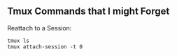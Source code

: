 Tmux Commands that I might Forget
---------------------------------

Reattach to a Session:  

```
tmux ls
tmux attach-session -t 0
```

